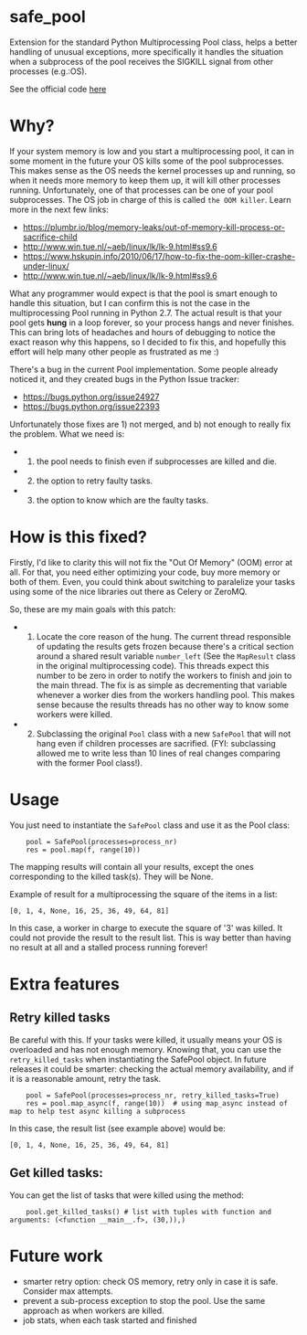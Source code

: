 # safe_pool

Extension for the standard Python Multiprocessing Pool class, helps a better handling of unusual exceptions,
more specifically it handles the situation when a subprocess of the pool receives the SIGKILL signal from other
processes (e.g.:OS).

See the official code [here](https://github.com/python/cpython/blob/master/Lib/multiprocessing/pool.py)

# Why?
If your system memory is low and you start a multiprocessing pool, it can in some moment in the future your OS kills
some of the pool subprocesses. This makes sense as the OS needs the kernel processes up and running, so when it needs
more memory to keep them up, it will kill other processes running. Unfortunately, one of that processes can be one of your
pool subprocesses. The OS job in charge of this is called `the OOM killer`. Learn more in the next few links:

- https://plumbr.io/blog/memory-leaks/out-of-memory-kill-process-or-sacrifice-child
- http://www.win.tue.nl/~aeb/linux/lk/lk-9.html#ss9.6
- https://www.hskupin.info/2010/06/17/how-to-fix-the-oom-killer-crashe-under-linux/
- http://www.win.tue.nl/~aeb/linux/lk/lk-9.html#ss9.6

What any programmer would expect is that the pool is smart enough to handle this situation, but I can confirm this is
not the case in the multiprocessing Pool running in Python 2.7. The actual result is that your pool gets **hung** in
a loop forever, so your process hangs and never finishes. This can bring lots of headaches and hours of debugging to
notice the exact reason why this happens, so I decided to fix this, and hopefully this effort will help many other
people as frustrated as me :)

There's a bug in the current Pool implementation. Some people already noticed it, and they created bugs in
the Python Issue tracker:

- https://bugs.python.org/issue24927
- https://bugs.python.org/issue22393

Unfortunately those fixes are 1) not merged, and b) not enough to really fix the problem. What we need is:

- 1) the pool needs to finish even if subprocesses are killed and die.
- 2) the option to retry faulty tasks.
- 3) the option to know which are the faulty tasks.


# How is this fixed?

Firstly, I'd like to clarity this will not fix the "Out Of Memory" (OOM) error at all. For that, you need either optimizing
your code, buy more memory or both of them. Even, you could think about switching to paralelize your tasks using some
of the nice libraries out there as Celery or ZeroMQ.

So, these are my main goals with this patch:

- 1) Locate the core reason of the hung. The current thread responsible of updating the results gets frozen because there's a
critical section around a shared result variable `number_left` (See the `MapResult` class in the original multiprocessing
code). This threads expect this number to be zero in order to notify the workers to finish and join to the main thread.
The fix is as simple as decrementing that variable whenever a worker dies from the workers handling pool.
This makes sense because the results threads has no other way to know some workers were killed.

- 2) Subclassing the original `Pool` class with a new `SafePool` that will not hang even if children processes are sacrified.
 (FYI: subclassing allowed me to write less than 10 lines of real changes comparing with the former Pool class!).


# Usage

You just need to instantiate the `SafePool` class and use it as the Pool class:

```
    pool = SafePool(processes=process_nr)
    res = pool.map(f, range(10))
```
The mapping results will contain all your results, except the ones corresponding to the killed task(s). They will be None.

Example of result for a multiprocessing the square of the items in a list:

```
[0, 1, 4, None, 16, 25, 36, 49, 64, 81]
```

In this case, a worker in charge to execute the square of '3' was killed. It could not provide the result to the result
list. This is way better than having no result at all and a stalled process running forever!


# Extra features

## Retry killed tasks

Be careful with this. If your tasks were killed, it usually means your OS is overloaded and has not enough memory.
Knowing that, you can use the `retry_killed_tasks` when instantiating the SafePool object.
In future releases  it could be smarter: checking the actual memory availability, and if it is a
reasonable amount, retry the task.

```
    pool = SafePool(processes=process_nr, retry_killed_tasks=True)
    res = pool.map_async(f, range(10))  # using map_async instead of map to help test async killing a subprocess
```

In this case, the result list (see example above) would be:

```
[0, 1, 4, None, 16, 25, 36, 49, 64, 81]
```

## Get killed tasks:

You can get the list of tasks that were killed using the method:

```
    pool.get_killed_tasks() # list with tuples with function and arguments: (<function __main__.f>, (30,)),)
```


# Future work

- smarter retry option: check OS memory, retry only in case it is safe. Consider max attempts.
- prevent a sub-process exception to stop the pool. Use the same approach as when workers are killed.
- job stats, when each task started and finished
